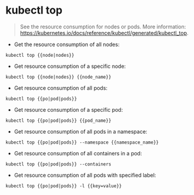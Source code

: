 # kubectl top

> See the resource consumption for nodes or pods.
> More information: <https://kubernetes.io/docs/reference/kubectl/generated/kubectl_top>.

- Get the resource consumption of all nodes:

`kubectl top {{node|nodes}}`

- Get resource consumption of a specific node:

`kubectl top {{node|nodes}} {{node_name}}`

- Get resource consumption of all pods:

`kubectl top {{po|pod|pods}}`

- Get resource consumption of a specific pod:

`kubectl top {{po|pod|pods}} {{pod_name}}`

- Get resource consumption of all pods in a namespace:

`kubectl top {{po|pod|pods}} --namespace {{namespace_name}}`

- Get resource consumption of all containers in a pod:

`kubectl top {{po|pod|pods}} --containers`

- Get resource consumption of all pods with specified label:

`kubectl top {{po|pod|pods}} -l {{key=value}}`
